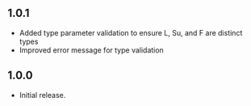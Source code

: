## 1.0.1
* Added type parameter validation to ensure L, Su, and F are distinct types
* Improved error message for type validation

## 1.0.0
* Initial release.

